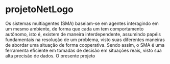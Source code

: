 # projetoNetLogo
Os sistemas multiagentes (SMA) baseiam-se em agentes interagindo em um mesmo ambiente, de forma que cada um tem comportamento autônomo, isto é, existem de maneira interdependente, assumindo papéis fundamentais na resolução de um problema, visto suas diferentes maneiras de abordar uma situação de forma cooperativa.
Sendo assim, o SMA é uma ferramenta eficiente em tomadas de decisão em situações reais, visto sua alta precisão de dados. O presente projeto
